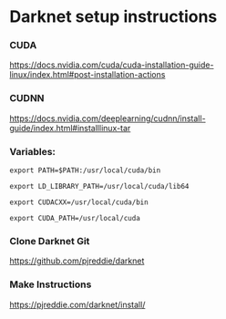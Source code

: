 # Darknet setup instructions

### CUDA
https://docs.nvidia.com/cuda/cuda-installation-guide-linux/index.html#post-installation-actions


### CUDNN
https://docs.nvidia.com/deeplearning/cudnn/install-guide/index.html#installlinux-tar


### Variables:

`export PATH=$PATH:/usr/local/cuda/bin`

`export LD_LIBRARY_PATH=/usr/local/cuda/lib64`

`export CUDACXX=/usr/local/cuda/bin`

`export CUDA_PATH=/usr/local/cuda`


### Clone Darknet Git
https://github.com/pjreddie/darknet


### Make Instructions 
https://pjreddie.com/darknet/install/
